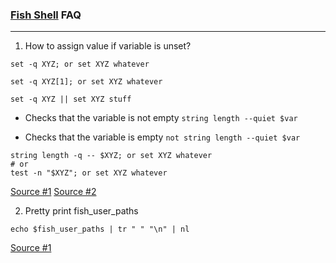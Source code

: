### [Fish Shell](https://fishshell.com/) FAQ

---

1. How to assign value if variable is unset?

`set -q XYZ; or set XYZ whatever`

`set -q XYZ[1]; or set XYZ whatever`

`set -q XYZ || set XYZ stuff`

- Checks that the variable is not empty
`string length --quiet $var`

- Checks that the variable is empty
`not string length --quiet $var`

```
string length -q -- $XYZ; or set XYZ whatever
# or
test -n "$XYZ"; or set XYZ whatever
```

[Source #1](https://github.com/fish-shell/fish-shell/issues/3926)
[Source #2](https://stackoverflow.com/questions/47743015/fish-shell-how-to-check-if-a-variable-is-set-empty)

2. Pretty print fish_user_paths

`echo $fish_user_paths | tr " " "\n" | nl`

[Source #1](https://github.com/fish-shell/fish-shell/issues/2681)
